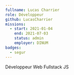 ```yaml
---
fullname: Lucas Charrier
role: Développeur
github: LucasCharrier
missions:
  - start: 2021-01-04
    end: 2021-07-03
    status: admin
    employer: DINUM
badges:
  - segur
---
```


Développeur Web Fullstack JS
